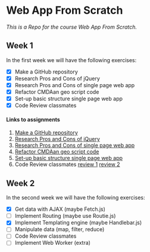 # Web App From Scratch
_This is a Repo for the course Web App From Scratch._

## Week 1
In the first week we will have the following exercises:
- [x] Make a GitHub repository
- [x] Research Pros and Cons of jQuery
- [x] Research Pros and Cons of single page web app
- [x] Refactor CMDAan geo script code
- [x] Set-up basic structure single page web app
- [x] Code Review classmates

#### Links to assignments
1. [Make a GitHub repository](https://github.com/IanCStewart/minor-wafs)
2. [Research Pros and Cons of jQuery](https://github.com/IanCStewart/minor-wafs/blob/develop/assignment2/jquery-pros-cons.md)
3. [Research Pros and Cons of single page web app](https://github.com/IanCStewart/minor-wafs/blob/develop/assignment3/spa-pros-cons.md)
4. [Refactor CMDAan geo script code](https://github.com/IanCStewart/minor-wafs/blob/develop/assignment4/geo-script.js)
5. [Set-up basic structure single page web app](https://iancstewart.github.io/wafs/)
6. Code Review classmates [review 1](https://github.com/rijkvanzanten/minor-wafs/issues/3#event-953969125) [review 2](https://github.com/TuriGuilano/WAFS/issues/2)

## Week 2
In the second week we will have the following exercises:
- [x] Get data with AJAX (maybe Fetch.js)
- [ ] Implement Routing (maybe use Routie.js)
- [x] Implement Templating engine (maybe Handlebar.js)
- [ ] Manipulate data (map, filter, reduce)
- [ ] Code Review classmates
- [ ] Implement Web Worker (extra)
